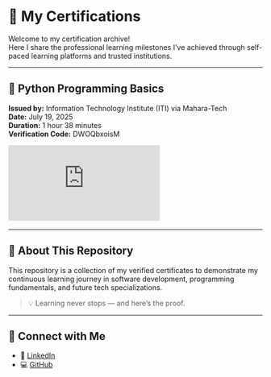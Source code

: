 #  🏅  My Certifications

Welcome to my certification archive!  
Here I share the professional learning milestones I’ve achieved through self-paced learning platforms and trusted institutions.

---

## 📜 Python Programming Basics  
**Issued by:** Information Technology Institute (ITI) via Mahara-Tech  
**Date:** July 19, 2025  
**Duration:** 1 hour 38 minutes  
**Verification Code:** DWOQbxoisM

![Python Certificate - ITI](https://github.com/Amr4924/My-Certifications/blob/main/Course_Certificate_En.pdf?raw=true)

---

## 🔗 About This Repository

This repository is a collection of my verified certificates to demonstrate my continuous learning journey in software development, programming fundamentals, and future tech specializations.

> 💡 Learning never stops — and here’s the proof.

---

## 📢 Connect with Me

- 💼 [LinkedIn](https://www.linkedin.com/in/amr-sa3dwy-53a51a343)
- 💻 [GitHub](https://github.com/Amr4924)
